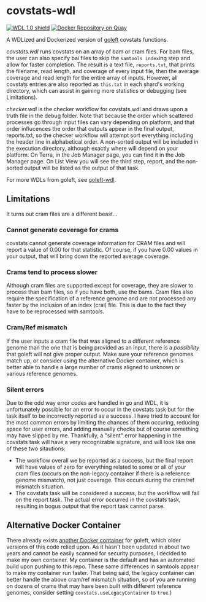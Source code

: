 # covstats-wdl
[![WDL 1.0 shield](https://img.shields.io/badge/WDL-1.0-lightgrey.svg)](https://github.com/openwdl/wdl/blob/main/versions/1.0/SPEC.md)  [![Docker Repository on Quay](https://quay.io/repository/aofarrel/goleft-covstats/status "Docker Repository on Quay")](https://quay.io/repository/aofarrel/goleft-covstats)

A WDLized and Dockerized version of [goleft](https://github.com/brentp/goleft) covstats functions.

*covstats.wdl* runs covstats on an array of bam or cram files. For bam files, the user can also specify bai files to skip the `samtools index`ing step and allow for faster completion. The result is a text file, `reports.txt`, that prints the filename, read length, and coverage of every input file, then the average coverage and read length for the entire array of inputs. However, all covstats entries are also reported as `this.txt` in each shard's working directory, which can assist in gaining more statistics or debugging (see Limitations).

*checker.wdl* is the checker workflow for covstats.wdl and draws upon a truth file in the debug folder. Note that because the order which scattered processes go through input files can vary depending on platform, and that order influcences the order that outputs appear in the final output, reports.txt, so the checker workflow will attempt sort everything including the header line in alphabetical order. A non-sorted output will be included in the execution directory, although exactly where will depend on your platform. On Terra, in the Job Manager page, you can find it in the Job Manager page. On List View you will see the third step, report, and the non-sorted output will be listed as the output of that task.

For more WDLs from goleft, see [goleft-wdl](https://github.com/aofarrel/goleft-wdl/blob/main/README.md).

## Limitations
It turns out cram files are a different beast...

### Cannot generate coverage for crams
covstats cannot generate coverage information for CRAM files and will report a value of 0.00 for that statistic. Of course, if you have 0.00 values in your output, that will bring down the reported average coverage.

### Crams tend to process slower
Although cram files are supported except for coverage, they are slower to process than bam files, so if you have both, use the bams. Cram files also require the specification of a reference genome and are not processed any faster by the inclusion of an index (crai) file. This is due to the fact they have to be reprocessed with samtools.

### Cram/Ref mismatch
If the user inputs a cram file that was aligned to a different reference genome than the one that is being provided as an input, there is a *possibility* that goleft will not give proper output. Make sure your reference genomes match up, or consider using the alternative Docker container, which is better able to handle a large number of crams aligned to unknown or various reference genomes.

### Silent errors
Due to the odd way error codes are handled in go and WDL, it is unfortunately possible for an error to occur in the covstats task but for the task itself to be incorrectly reported as a success. I have tried to account for the most common errors by limiting the chances of them occuring, reducing space for user errors, and adding manually checks but of course something may have slipped by me. Thankfully, a "silent" error happening in the covstats task will have a very recognizable signature, and will look like one of these two sitautions:
* The workflow overall we be reported as a success, but the final report will have values of zero for everything related to some or all of your cram files (occurs on the non-legacy container if there is a reference genome mismatch), not just coverage. This occurs during the cram/ref mismatch situation.
* The covstats task will be considered a success, but the workflow will fail on the report task. The actual error occurred in the covstats task, resulting in bogus output that the report task cannot parse.

## Alternative Docker Container
There already exists [another Docker container](https://quay.io/repository/biocontainers/goleft?tab=tags) for goleft, which older versions of this code relied upon. As it hasn't been updated in about two years and cannot be easily scanned for security purposes, I decided to make my own container. My container is the default and has an automated build upon pushing to this repo. These same differences in samtools appear to make my container run faster. That being said, the legacy container can better handle the above cram/ref mismatch situation, so of you are running on dozens of crams that may have been built with different reference genomes, consider setting `covstats.useLegacyContainer` to `true`.)


